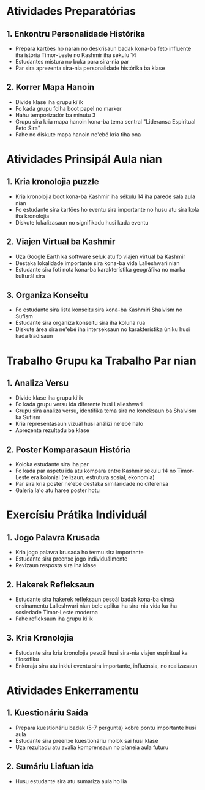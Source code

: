 # Atividades Preparatórias

## 1. Enkontru Personalidade Histórika
- Prepara kartões ho naran no deskrisaun badak kona-ba feto influente iha istória Timor-Leste no Kashmir iha sékulu 14
- Estudantes mistura no buka para sira-nia par
- Par sira aprezenta sira-nia personalidade histórika ba klase

## 2. Korrer Mapa Hanoin
- Divide klase iha grupu ki'ik
- Fo kada grupu folha boot papel no marker
- Hahu temporizadór ba minutu 3
- Grupu sira kria mapa hanoin kona-ba tema sentral "Lideransa Espiritual Feto Sira"
- Fahe no diskute mapa hanoin ne'ebé kria tiha ona

# Atividades Prinsipál Aula nian

## 1. Kria kronolojia puzzle
- Kria kronolojia boot kona-ba Kashmir iha sékulu 14 iha parede sala aula nian
- Fo estudante sira kartões ho eventu sira importante no husu atu sira kola iha kronolojia
- Diskute lokalizasaun no signifikadu husi kada eventu

## 2. Viajen Virtual ba Kashmir
- Uza Google Earth ka software seluk atu fo viajen virtual ba Kashmir
- Destaka lokalidade importante sira kona-ba vida Lalleshwari nian
- Estudante sira foti nota kona-ba karakterístika geográfika no marka kulturál sira

## 3. Organiza Konseitu
- Fo estudante sira lista konseitu sira kona-ba Kashmiri Shaivism no Sufism
- Estudante sira organiza konseitu sira iha koluna rua
- Diskute área sira ne'ebé iha interseksaun no karakterístika úniku husi kada tradisaun

# Trabalho Grupu ka Trabalho Par nian

## 1. Analiza Versu
- Divide klase iha grupu ki'ik
- Fo kada grupu versu ida diferente husi Lalleshwari
- Grupu sira analiza versu, identifika tema sira no koneksaun ba Shaivism ka Sufism
- Kria representasaun vizuál husi análizi ne'ebé halo
- Aprezenta rezultadu ba klase

## 2. Poster Komparasaun História
- Koloka estudante sira iha par
- Fo kada par aspetu ida atu kompara entre Kashmir sékulu 14 no Timor-Leste era kolonial (relizaun, estrutura sosial, ekonomia)
- Par sira kria poster ne'ebé destaka similaridade no diferensa
- Galeria la'o atu haree poster hotu

# Exercísiu Prátika Individuál

## 1. Jogo Palavra Krusada
- Kria jogo palavra krusada ho termu sira importante
- Estudante sira preenxe jogo individuálmente
- Revizaun resposta sira iha klase

## 2. Hakerek Refleksaun
- Estudante sira hakerek refleksaun pesoál badak kona-ba oinsá ensinamentu Lalleshwari nian bele aplika iha sira-nia vida ka iha sosiedade Timor-Leste moderna
- Fahe refleksaun iha grupu ki'ik

## 3. Kria Kronolojia
- Estudante sira kria kronolojia pesoál husi sira-nia viajen espiritual ka filosófiku
- Enkoraja sira atu inklui eventu sira importante, influénsia, no realizasaun

# Atividades Enkerramentu

## 1. Kuestionáriu Saída
- Prepara kuestionáriu badak (5-7 pergunta) kobre pontu importante husi aula
- Estudante sira preenxe kuestionáriu molok sai husi klase
- Uza rezultadu atu avalia komprensaun no planeia aula futuru

## 2. Sumáriu Liafuan ida
- Husu estudante sira atu sumariza aula ho lia